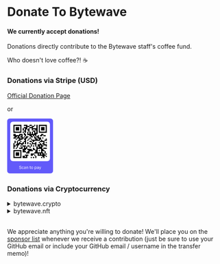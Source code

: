 # Donate To Bytewave

#### We currently accept donations!

Donations directly contribute to the Bytewave staff's coffee fund.

Who doesn't love coffee?! :coffee:

### Donations via Stripe (USD)

[Official Donation Page](https://buy.stripe.com/28o5m9eyi8QteKkaEE)

or

[<img src="https://github.com/bytewaveco/.github/raw/main/profile/assets/img/stripe.png" alt="Official Donation Page" height="128" />](https://buy.stripe.com/28o5m9eyi8QteKkaEE)

### Donations via Cryptocurrency

<details>
<summary>bytewave.crypto</summary>

- ETH (0xba075089615552aabc7784e084f4b7e6cda7cc53)
- BTC (bc1qz9ypaccl0u6p8sk0crcjp4n96srklr53w3l799)
- LTC (ltc1qj9r29fvcfrclhlf9da7ttmdwnlnzwpk9vgrh9m)
- XRP (rKaiuRxKyJc8vv5cpKitG8dSVLz3KooPJh)
- ZIL (zil19tqlyuznqqr52762yldtyv86mfp62psu7f2f0v)
- USDC (0xba075089615552aabc7784e084f4b7e6cda7cc53)
- MATIC ERC20 (0xba075089615552aabc7784e084f4b7e6cda7cc53)
</details>

<details>
<summary>bytewave.nft</summary>

- ETH (0xba075089615552aabc7784e084f4b7e6cda7cc53)
- BTC (bc1qz9ypaccl0u6p8sk0crcjp4n96srklr53w3l799)
- LTC (ltc1qj9r29fvcfrclhlf9da7ttmdwnlnzwpk9vgrh9m)
- XRP (rKaiuRxKyJc8vv5cpKitG8dSVLz3KooPJh)
- ZIL (zil19tqlyuznqqr52762yldtyv86mfp62psu7f2f0v)
</details>

<br/>

We appreciate anything you're willing to donate! We'll place you on the [sponsor list](./README.md#sponsors) whenever we receive a contribution (just be sure to use your GitHub email or include your GitHub email / username in the transfer memo)!
